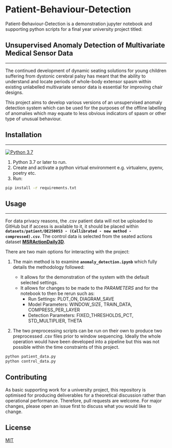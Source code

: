 # Patient-Behaviour-Detection

Patient-Behaviour-Detection is a demonstration jupyter notebook and supporting python scripts for a final year university project titled:

## Unsupervised Anomaly Detection of Multivariate Medical Sensor Data
---
The continued development of dynamic seating solutions for young children suffering from dystonic cerebral palsy has meant that the ability to understand and locate periods of whole-body extensor spasm within existing unlabelled multivariate sensor data is essential for improving chair designs.

This project aims to develop various versions of an unsupervised anomaly detection system which can be used for the purposes of the offline labelling of anomalies which may equate to less obvious indicators of spasm or other type of unusual behaviour.
## Installation
---
[![Python 3.7](https://img.shields.io/badge/python-3.7-blue.svg)](https://www.python.org/downloads/release/python-3710/)
1. Python 3.7 or later to run.
2. Create and activate a python virtual environment e.g. virtualenv, pyenv, poetry etc.
3. Run:
```bash
pip install -r requirements.txt  
```
## Usage
---
For data privacy reasons, the .csv patient data will not be uploaded to GitHub but if access is available to it, it should be placed within **`datasets/patient/DE250053 - (Callibrated - new method - compressed).csv`**. 
The control data is selected from the seated actions dataset [**MSRActionDaily3D**](https://sites.google.com/view/wanqingli/data-sets/msr-dailyactivity3d).

There are two main options for interacting with the project:
1. The main method is to examine **`anomaly_detection.ipynb`** which fully details the methodology followed:
    - It allows for the demonstration of the system with the default selected settings.
    - It allows for changes to be made to the *PARAMETERS* and for the notebook to then be rerun such as:
      - Run Settings: PLOT_ON, DIAGRAM_SAVE
      - Model Parameters: WINDOW_SIZE, TRAIN_DATA, COMPRESS_PER_LAYER
      - Detection Parameters: FIXED_THRESHOLDS_PCT, STD_MULTIPLIER, THETA
   
2. The two preprocessing scripts can be run on their own to produce two preprocessed .csv files prior to window sequencing. Ideally the whole operation would have been developed into a pipeline but this was not possible within the time constraints of this project.
```bash
python patient_data.py
python control_data.py
```
## Contributing
As basic supporting work for a university project, this repository is optimised for producing deliverables for a theoretical discussion rather than operational performance. Therefore, pull requests are welcome. For major changes, please open an issue first to discuss what you would like to change.
## License
[MIT](https://choosealicense.com/licenses/mit/)

